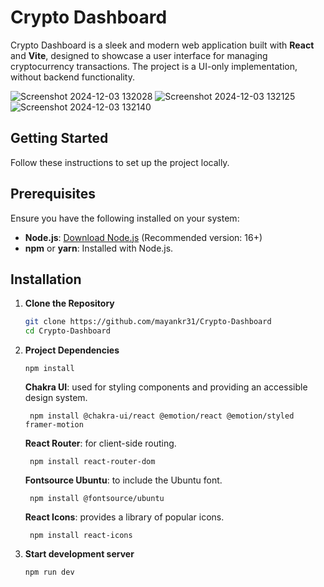 
# Crypto Dashboard
Crypto Dashboard is a sleek and modern web application built with **React** and **Vite**, designed to showcase a user interface for managing cryptocurrency transactions. The project is a UI-only implementation, without backend functionality.

![Screenshot 2024-12-03 132028](https://github.com/user-attachments/assets/fc7bc472-81fa-4cdd-a927-2e292a9cfaac)
![Screenshot 2024-12-03 132125](https://github.com/user-attachments/assets/d6856247-be38-4a5f-8bcc-95e9eb195ea2)
![Screenshot 2024-12-03 132140](https://github.com/user-attachments/assets/9beda432-777d-4b03-92e0-a7b533e48d01)



## Getting Started
Follow these instructions to set up the project locally.

## Prerequisites
Ensure you have the following installed on your system:
- **Node.js**: [Download Node.js](https://nodejs.org/) (Recommended version: 16+)
- **npm** or **yarn**: Installed with Node.js.

## Installation

1. **Clone the Repository**
   ```bash
   git clone https://github.com/mayankr31/Crypto-Dashboard
   cd Crypto-Dashboard

2. **Project Dependencies**
    
       npm install

    **Chakra UI**: used for styling components and providing an accessible design system.

        npm install @chakra-ui/react @emotion/react @emotion/styled framer-motion

    **React Router**: for client-side routing.

        npm install react-router-dom

    **Fontsource Ubuntu**: to include the Ubuntu font.

        npm install @fontsource/ubuntu

    **React Icons**: provides a library of popular icons.

        npm install react-icons

3. **Start development server**

       npm run dev







